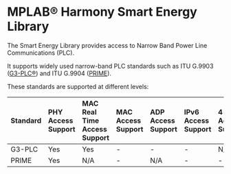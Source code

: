 # MPLAB® Harmony Smart Energy Library

The Smart Energy Library provides access to Narrow Band Power Line Communications (PLC).

It supports widely used narrow-band PLC standards such as ITU G.9903 ([G3-PLC®](https://g3-plc.com/)) and ITU G.9904 ([PRIME](https://www.prime-alliance.org/)).

These standards are supported at different levels:

| Standard | PHY Access Support | MAC Real Time Access Support | MAC Access Support | ADP Access Support | IPv6 Access Support | 4-32 Access Support |
|:----|:----|:----|:----|:----|:----|:----|
| G3-PLC | Yes | Yes | - | - | - | N/A |
| PRIME | Yes | N/A | - | N/A | - | - |